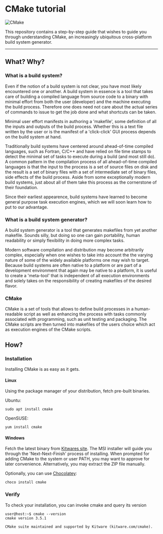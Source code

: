 # CMake tutorial

![CMake](https://www.kitware.com/main/wp-content/uploads/2018/07/cmake_logo.svg)

This repository contains a step-by-step guide that wishes to guide you through understanding CMake,
an increasingly ubiquitous cross-platform build system generator.

----------

## What? Why?

### What is a build system?

Even if the notion of a build system is not clear, you have most likely encountered one or another.
A build system in essence is a tool that takes care of building a compiled language from source code
to a binary with minimal effort from both the user (developer) and the machine executing the build
process. Therefore one does need not care about the actual series of commands to issue to get the
job done and what shortcuts can be taken.

Minimal user effort manifests in authoring a 'makefile', some definition of all the inputs and
outputs of the build process. Whether this is a text file written by the user or is the manifest of
a 'click-click' GUI process depends on the build system at hand.

Traditionally build systems have centered around ahead-of-time compiled languages, such as Fortran,
C/C++ and have relied on file time stamps to detect the minimal set of tasks to execute during a
build (and most still do). A common pattern in the compilation process of all ahead-of-time compiled
languages is that the input to the process is a set of source files on disk and the result is a set
of binary files with a set of intermediate set of binary files, side effects of the build process.
Aside from some exceptionally modern build systems, just about all of them take this process as the
cornerstone of their foundation.

Since their earliest appearence, build systems have learned to become general purpose task execution
engines, which we will soon learn how to put to our advantage.

### What is a build system generator?

A build system generator is a tool that generates makefiles from yet another makefile. Sounds silly,
but doing so one can gain portability, human readability or simply flexibility in doing more complex
tasks.

Modern software compilation and distribution may become arbitrarily complex, especially when one
wishes to take into account the the varying nature of some of the widely available platforms one may
wish to target. Because build systems are often native to a platform or are part of a development
environment that again may be native to a platform, it is useful to create a 'meta-tool' that is
independent of all execution environments and solely takes on the responsibility of creating
makefiles of the desired flavor.

### CMake

CMake is a set of tools that allows to define build processes in a human-readable script as well as
enhancing the process with tasks commonly associated with programming, such as unit testing and
packaging. The CMake scripts are then turned into makefiles of the users choice which act as
execution engines of the CMake scripts.

## How?

### Installation

Installing CMake is as easy as it gets.

#### Linux

Using the package manager of your distribution, fetch pre-built binaries.

Ubuntu:
```
sudo apt install cmake
```
OpenSUSE:
```
yum install cmake
```

#### Windows

Fetch the latest binary from [Kitwares site](https://cmake.org/download/). The MSI installer will
guide you through the 'Next-Next-Finish' process of installing. When prompted for adding CMake to
the system or user PATH, you may want to approve for later convenience. Alternatively, you may
extract the ZIP file manually.

Optionally, you can use [Chocolatey](https://chocolatey.org/):

```
choco install cmake
```

### Verify

To check your installation, you can invoke cmake and query its version

```
user@host:~$ cmake --version
cmake version 3.5.1

CMake suite maintained and supported by Kitware (kitware.com/cmake).
```
